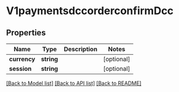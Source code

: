 # V1paymentsdccorderconfirmDcc

## Properties
Name | Type | Description | Notes
------------ | ------------- | ------------- | -------------
**currency** | **string** |  | [optional] 
**session** | **string** |  | [optional] 

[[Back to Model list]](../../README.md#documentation-for-models) [[Back to API list]](../../README.md#documentation-for-api-endpoints) [[Back to README]](../../README.md)

